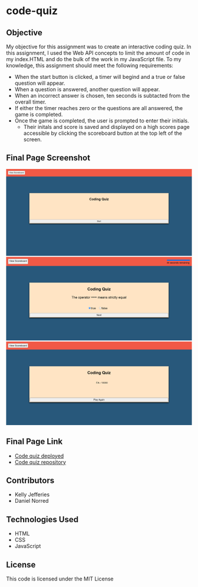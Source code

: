 # code-quiz

## Objective

My objective for this assignment was to create an interactive coding quiz. In this assignment, I used the Web API concepts to limit the amount of code in my index.HTML and do the bulk of the work in my JavaScript file. To my knowledge, this assignment should meet the following requirements:
* When the start button is clicked, a timer will begind and a true or false question will appear.
* When a question is answered, another question will appear.
* When an incorrect answer is chosen, ten seconds is subtacted from the overall timer.
* If either the timer reaches zero or the questions are all answered, the game is completed.
* Once the game is completed, the user is prompted to enter their initials.
    * Their initals and score is saved and displayed on a high scores page accessible by clicking the scoreboard button at the top left of the screen.

## Final Page Screenshot
![This is the screenshot of my code quiz](./Assets/Images/code_quiz.png)
![This is a screenshot of the program in action](./Assets/Images/code_quiz_display.png)
![This is a screenshot of the scoreboard](./Assets/Images/code_quiz_scoreboard.png)

## Final Page Link
- [Code quiz deployed](https://eugene125.github.io/code-quiz/)
- [Code quiz repository](https://github.com/eugene125/code-quiz)

## Contributors
- Kelly Jefferies
- Daniel Norred

## Technologies Used
- HTML
- CSS
- JavaScript

## License

This code is licensed under the MIT License
